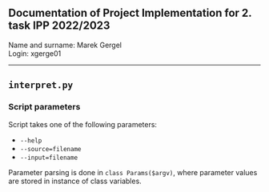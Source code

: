 ## Documentation of Project Implementation for 2. task IPP 2022/2023

Name and surname: Marek Gergel  
Login: xgerge01

---

## <code>interpret.py</code>

### Script parameters

Script takes one of the following parameters:

- <code>--help</code>
- <code>--source=filename</code>
- <code>--input=filename</code>

Parameter parsing is done in <code>class Params($argv)</code>, where parameter values are stored in instance of class variables.
